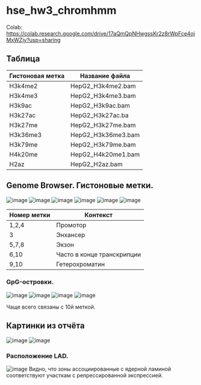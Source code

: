 # hse_hw3_chromhmm
Colab: https://colab.research.google.com/drive/17aQmQpNHwgssKr2z8rWpFce4ojMxWZjy?usp=sharing
## Таблица
| Гистоновая метка | Название файла |
|------------------|----------------|
| H3k4me2 | HepG2_H3k4me2.bam |
| H3k4me3 | HepG2_H3k4me3.bam |
| H3k9ac  | HepG2_H3k9ac.bam  |
| H3k27ac | HepG2_H3k27ac.ba  |
| H3k27me | HepG2_H3k27me.bam |
| H3k36me3  | HepG2_H3k36me3.bam  |
| H3k79me | HepG2_H3k79me.bam |
| H4k20me | HepG2_H4k20me1.bam  |
| H2az  | HepG2_H2az.bam  |
## Genome Browser. Гистоновые метки.
![image](https://user-images.githubusercontent.com/93263163/160469012-88461eff-7db7-4845-afb7-d7fdefb9a687.png)
![image](https://user-images.githubusercontent.com/93263163/160477294-fea2e7bc-a626-4c1e-a1ca-b70e4f9104ce.png)
![image](https://user-images.githubusercontent.com/93263163/160479331-b4e091f8-f74f-4efd-be74-289d207c3ec0.png)
![image](https://user-images.githubusercontent.com/93263163/160493931-ee668ac4-4c88-4333-80d0-31510c363dc2.png)
![image](https://user-images.githubusercontent.com/93263163/160494756-778db1a6-ffca-4c6b-9ab9-34e7ff250f3a.png)
![image](https://user-images.githubusercontent.com/93263163/160496094-d952dc0d-d765-479d-87de-1919323aa542.png)


| Номер метки | Контекст |
|-------------|----------|
| 1,2,4 | Промотор |
| 3 | Энхансер |
| 5,7,8 | Экзон |
| 6,10 | Часто в конце транскрипции | 
| 9,10 | Гетерохроматин |

### GpG-островки.
![image](https://user-images.githubusercontent.com/93263163/160498764-f2a5567f-9b05-4212-afe3-90023a3f1e6b.png)
![image](https://user-images.githubusercontent.com/93263163/160499241-95cf7f6d-59e4-4faa-bb30-306c79433d56.png)
![image](https://user-images.githubusercontent.com/93263163/160499485-8830d195-255a-4fc4-9344-c0a5ce9a60f5.png)
![image](https://user-images.githubusercontent.com/93263163/160499754-e1c8e2d7-fa29-4382-b0f5-b2b5e54a541b.png)

Чаще всего связаны с 10й меткой.

## Картинки из отчёта
![image](https://user-images.githubusercontent.com/93263163/160468439-9729e415-86a7-48d2-9794-dac0f495b1fb.png)
![image](https://user-images.githubusercontent.com/93263163/160468628-cbfe0696-194b-4970-b4bc-da6f984867f7.png)

### Расположение LAD.
![image](https://user-images.githubusercontent.com/93263163/160503446-1dbb6d17-dd61-4993-9aa9-18791fa17a4f.png)
Видно, что зоны ассоциированные с ядерной ламиной соответствуют участкам с репрессированной экспрессией.
